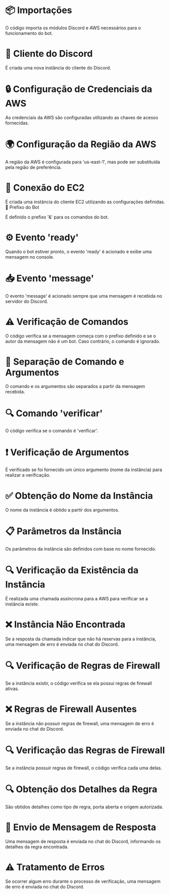 # 📦 Importações

O código importa os módulos Discord e AWS necessários para o funcionamento do bot.
# 🤖 Cliente do Discord

É criada uma nova instância do cliente do Discord.
# 🔒 Configuração de Credenciais da AWS

As credenciais da AWS são configuradas utilizando as chaves de acesso fornecidas.
# 🌍 Configuração da Região da AWS

A região da AWS é configurada para 'us-east-1', mas pode ser substituída pela região de preferência.
# 🔌 Conexão do EC2

É criada uma instância do cliente EC2 utilizando as configurações definidas.
🔢 Prefixo do Bot

É definido o prefixo '&' para os comandos do bot.
# ⚙️ Evento 'ready'

Quando o bot estiver pronto, o evento 'ready' é acionado e exibe uma mensagem no console.
# 📥 Evento 'message'

O evento 'message' é acionado sempre que uma mensagem é recebida no servidor do Discord.
# ⚠️ Verificação de Comandos

O código verifica se a mensagem começa com o prefixo definido e se o autor da mensagem não é um bot. Caso contrário, o comando é ignorado.
# 🔄 Separação de Comando e Argumentos

O comando e os argumentos são separados a partir da mensagem recebida.
# 🔍 Comando 'verificar'

O código verifica se o comando é 'verificar'.
# ❗️ Verificação de Argumentos

É verificado se foi fornecido um único argumento (nome da instância) para realizar a verificação.
# ✅ Obtenção do Nome da Instância

O nome da instância é obtido a partir dos argumentos.
# 📋 Parâmetros da Instância

Os parâmetros da instância são definidos com base no nome fornecido.
# 🔍 Verificação da Existência da Instância

É realizada uma chamada assíncrona para a AWS para verificar se a instância existe.
# ❌ Instância Não Encontrada

Se a resposta da chamada indicar que não há reservas para a instância, uma mensagem de erro é enviada no chat do Discord.
# 🔍 Verificação de Regras de Firewall

Se a instância existir, o código verifica se ela possui regras de firewall ativas.
# ❌ Regras de Firewall Ausentes

Se a instância não possuir regras de firewall, uma mensagem de erro é enviada no chat do Discord.
# 🔍 Verificação das Regras de Firewall

Se a instância possuir regras de firewall, o código verifica cada uma delas.
# 🔍 Obtenção dos Detalhes da Regra

São obtidos detalhes como tipo de regra, porta aberta e origem autorizada.
# 📩 Envio de Mensagem de Resposta

Uma mensagem de resposta é enviada no chat do Discord, informando os detalhes da regra encontrada.
# ⚠️ Tratamento de Erros

Se ocorrer algum erro durante o processo de verificação, uma mensagem de erro é enviada no chat do Discord.

